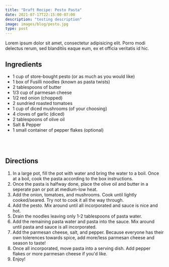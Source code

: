 ```yaml
---
title: "Draft Recipe: Pesto Pasta"
date: 2021-07-17T22:15:00-07:00
description: "testing description"
image: images/blog/pesto.jpg
type: post
---
```

Lorem ipsum dolor sit amet, consectetur adipisicing elit. Porro modi delectus rerum, sed blanditiis eaque eum, ex et officia veritatis id hic.


## Ingredients
- 1 cup of store-bought pesto (or as much as you would like)
- 1 box of Fusilli noodles (known as pasta twists)
- 2 tablespoons of butter
- 1/3 cup of parmesan cheese
- 1/2 red onion (chopped)
- 2 sundried roasted tomatoes
- 1 cup of diced mushrooms (of your choosing)
- 4 cloves of garlic (diced)
- 2 tablespoons of olive oil
- Salt & Pepper
- 1 small container of pepper flakes (optional)

<br>  

<br>  


## Directions
1. In a large pot, fill the pot with water and bring the water to a boil. Once at a boil, cook the pasta according to the box instructions.
2. Once the pasta is halfway done, place the olive oil and butter in a seperate pan or pot at medium-low heat.
3. Add the onion, tomatoes, and mushrooms. Cook until lightly cooked/seared. Try not to cook it all the way through.
4. Add the pesto. Mix around until all incorporated and sauce is nice and hot.
5. Drain the noodles leaving only 1-2 tablespoons of pasta water.
6. Add the remaining pasta water and pasta into the sauce. Mix around until pasta and sauce is all incorporated.
7. Add the parmesan cheese, salt, and pepper. Because everyone has their own tolerences towards spice, add more/less parmesan cheese and season to taste!
8. Once all incorporated, move pasta into a serving dish. Add pepper flakes or more parmesan cheese if you'd like.
9. Enjoy!
